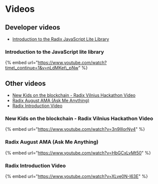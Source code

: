 # Videos

## Developer videos

* [Introduction to the Radix JavaScript Lite Library](https://www.youtube.com/watch?time_continue=1&v=nLdMKet_pNw)

### Introduction to the JavaScript lite library

{% embed url="https://www.youtube.com/watch?time\_continue=1&v=nLdMKet\_pNw" %}

## Other videos

* [New Kids on the blockchain - Radix Vilnius Hackathon Video](https://www.youtube.com/watch?v=3n9IllorNy4)
* [Radix August AMA \(Ask Me Anything\)](https://www.youtube.com/watch?v=HbGCxLvMt50)
* [Radix Introduction Video](https://www.youtube.com/watch?v=XLve0N-I63E)

### New Kids on the blockchain - Radix Vilnius Hackathon Video

{% embed url="https://www.youtube.com/watch?v=3n9IllorNy4" %}



### Radix August AMA \(Ask Me Anything\)

{% embed url="https://www.youtube.com/watch?v=HbGCxLvMt50" %}



### Radix Introduction Video

{% embed url="https://www.youtube.com/watch?v=XLve0N-I63E" %}





